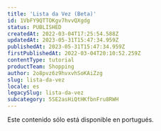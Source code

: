 ```yaml
---
title: 'Lista da Vez (Beta)'
id: 1VbFY9QTTOKgv7hvvQXgdg
status: PUBLISHED
createdAt: 2022-03-04T17:25:54.588Z
updatedAt: 2023-05-31T15:47:34.959Z
publishedAt: 2023-05-31T15:47:34.959Z
firstPublishedAt: 2022-03-04T20:10:52.259Z
contentType: tutorial
productTeam: Shopping
author: 2o8pvz6z9hvxvhSoKAiZzg
slug: lista-da-vez
locale: es
legacySlug: lista-da-vez
subcategory: 5SE2asHiQtHKfbnFru8RWH
---
```


<div class="alert alert-warning">
  <p>Este contenido sólo está disponible en portugués.</p>
</div>  
